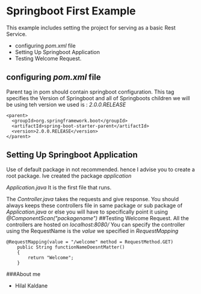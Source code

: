 # Springboot First Example
This example includes setting the project for serving as a basic Rest Service.
* configuring *pom.xml* file
* Setting Up Springboot Application
* Testing Welcome Request.

## configuring *pom.xml* file
Parent tag in pom should contain springboot configuration.
This tag specifies the Version of Springboot and all of Springboots children we will be using
teh version we used is : *2.0.0.RELEASE*
```
<parent>
  <groupId>org.springframework.boot</groupId>
  <artifactId>spring-boot-starter-parent</artifactId>
  <version>2.0.0.RELEASE</version>
</parent>
  ```
 ## Setting Up Springboot Application
  Use of default package in not recommended. hence I advise you to create a root package.
  Ive created the package *application*
  
  *Application.java*
  It is the first file that runs.
  
  The *Controller.java* takes the requests and give response.
  You should always keeps these controllers file in same package or sub package of *Application.java* or else you will have to specifically point it using _@ComponentScan("packagename")_
 ##Testing Welcome Request.
 All the controllers are hosted on *localhost:8080/*
 You can specify the controller using the RequestName is the *value* we specified in *RequestMapping*
 ```
 @RequestMapping(value = "/welcome" method = RequestMethod.GET)
	 public String functionNameDoesntMatter()
	 {
		 return "Welcome";
	 }
 ```
 
 ###About me
 * Hilal Kaldane
